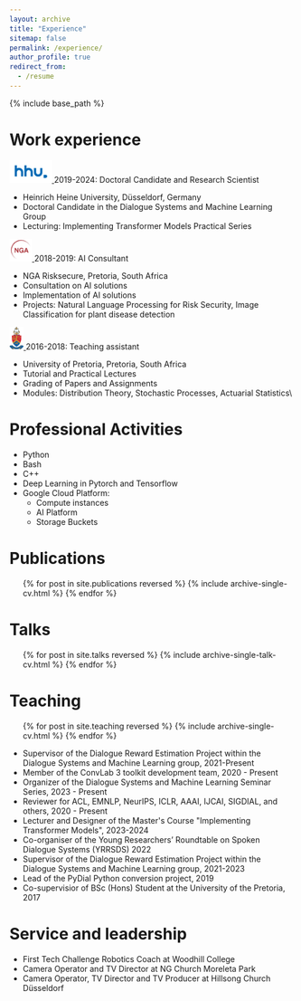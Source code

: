 ```yaml
---
layout: archive
title: "Experience"
sitemap: false
permalink: /experience/
author_profile: true
redirect_from:
  - /resume
---
```


{% include base_path %}

Work experience
======

<a href="https://www.hhu.de/">
  <img src="/images/hhu.png" alt="alt text" height="40" width="75">
</a>  2019-2024: Doctoral Candidate and Research Scientist

* Heinrich Heine University, Düsseldorf, Germany
* Doctoral Candidate in the Dialogue Systems and Machine Learning Group
* Lecturing: Implementing Transformer Models Practical Series

<a href="https://nga.co.za/">
  <img src="/images/nga.png" alt="alt text" height="40" width="40">
</a>  2018-2019: AI Consultant

* NGA Risksecure, Pretoria, South Africa
* Consultation on AI solutions
* Implementation of AI solutions
* Projects: Natural Language Processing for Risk Security, Image Classification for plant disease detection

<a href="https://www.up.ac.za/">
  <img src="/images/up.png" alt="alt text" height="40" width="25">
</a>  2016-2018: Teaching assistant

* University of Pretoria, Pretoria, South Africa
* Tutorial and Practical Lectures
* Grading of Papers and Assignments
* Modules: Distribution Theory, Stochastic Processes, Actuarial Statistics\

Professional Activities
======
* Python
* Bash
* C++
* Deep Learning in Pytorch and Tensorflow
* Google Cloud Platform:
  * Compute instances
  * AI Platform
  * Storage Buckets

Publications
======
  <ul>{% for post in site.publications reversed %}
    {% include archive-single-cv.html %}
  {% endfor %}</ul>
  
Talks
======
  <ul>{% for post in site.talks reversed %}
    {% include archive-single-talk-cv.html  %}
  {% endfor %}</ul>
  
Teaching
======
  <ul>{% for post in site.teaching reversed %}
    {% include archive-single-cv.html %}
  {% endfor %}</ul>
  
* Supervisor of the Dialogue Reward Estimation Project within the Dialogue Systems and Machine Learning group, 2021-Present
* Member of the ConvLab 3 toolkit development team, 2020 - Present
* Organizer of the Dialogue Systems and Machine Learning Seminar Series, 2023 - Present
* Reviewer for ACL, EMNLP, NeurIPS, ICLR, AAAI, IJCAI, SIGDIAL, and others, 2020 - Present
* Lecturer and Designer of the Master's Course "Implementing Transformer Models", 2023-2024
* Co-organiser of the Young Researchers’ Roundtable on Spoken Dialogue Systems (YRRSDS) 2022
* Supervisor of the Dialogue Reward Estimation Project within the Dialogue Systems and Machine Learning group, 2021-2023
* Lead of the PyDial Python conversion project, 2019
* Co-supervisior of BSc (Hons) Student at the University of the Pretoria, 2017

Service and leadership
======

* First Tech Challenge Robotics Coach at Woodhill College
* Camera Operator and TV Director at NG Church Moreleta Park
* Camera Operator, TV Director and TV Producer at Hillsong Church Düsseldorf
